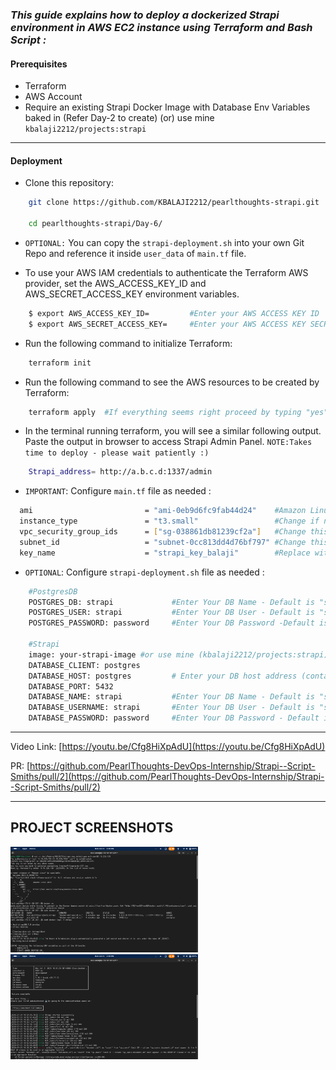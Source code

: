 ### _This guide explains how to deploy a dockerized Strapi environment in AWS EC2 instance using Terraform and Bash Script :_

#### Prerequisites

- Terraform
- AWS Account
- Require an existing Strapi Docker Image with Database Env Variables baked in (Refer Day-2 to create) (or) use mine ```kbalaji2212/projects:strapi```

---

#### Deployment 

- Clone this repository:
```bash
    git clone https://github.com/KBALAJI2212/pearlthoughts-strapi.git

    cd pearlthoughts-strapi/Day-6/

```
- ```OPTIONAL:``` You can copy the ```strapi-deployment.sh``` into your own Git Repo and reference it inside ```user_data``` of ```main.tf``` file.

- To use your AWS IAM credentials to authenticate the Terraform AWS provider, set the AWS_ACCESS_KEY_ID and AWS_SECRET_ACCESS_KEY environment variables.

```bash
    $ export AWS_ACCESS_KEY_ID=         #Enter your AWS ACCESS KEY ID
    $ export AWS_SECRET_ACCESS_KEY=     #Enter your AWS ACCESS KEY SECRET
```

- Run the following command to initialize Terraform:
```bash
    terraform init
```

- Run the following command to see the AWS resources to be created by Terraform:
```bash
    terraform apply  #If everything seems right proceed by typing "yes".
```

- In the terminal running terraform, you  will see a similar following output. Paste the output in browser to access Strapi Admin Panel. ```NOTE:Takes time to deploy - please wait patiently :)```
```bash
    Strapi_address= http://a.b.c.d:1337/admin 
```

- ```IMPORTANT```: Configure ```main.tf``` file as needed :
```bash
  ami                         = "ami-0eb9d6fc9fab44d24"    #Amazon Linux 2023 AMI for us-east-2. Change if needed.
  instance_type               = "t3.small"                 #Change if needed
  vpc_security_group_ids      = ["sg-038861db81239cf2a"]   #Change this value to your SG ID.
  subnet_id                   = "subnet-0cc813dd4d76bf797" #Change this value to your Subnet ID.
  key_name                    = "strapi_key_balaji"        #Replace with your own keypair to have SSH access

```
- ```OPTIONAL```: Configure ```strapi-deployment.sh``` file as needed :
```bash
    #PostgresDB
    POSTGRES_DB: strapi             #Enter Your DB Name - Default is "strapi"
    POSTGRES_USER: strapi           #Enter Your DB User - Default is "strapi"
    POSTGRES_PASSWORD: password     #Enter Your DB Password -Default is "password"

    #Strapi
    image: your-strapi-image #or use mine (kbalaji2212/projects:strapi)
    DATABASE_CLIENT: postgres       
    DATABASE_HOST: postgres         # Enter your DB host address (container name)
    DATABASE_PORT: 5432
    DATABASE_NAME: strapi           #Enter Your DB Name - Default is "strapi"
    DATABASE_USERNAME: strapi       #Enter Your DB User - Default is "strapi"
    DATABASE_PASSWORD: password     #Enter Your DB Password - Default is "password"
```
---

Video Link: [https://youtu.be/Cfg8HiXpAdU](https://youtu.be/Cfg8HiXpAdU)

PR: [https://github.com/PearlThoughts-DevOps-Internship/Strapi--Script-Smiths/pull/2](https://github.com/PearlThoughts-DevOps-Internship/Strapi--Script-Smiths/pull/2)

---

<h2>PROJECT SCREENSHOTS</h2>

<p float="left">
  <img src="screenshots/aws_login.png" width="300"/>
  <img src="screenshots/strapi_logs.png" width="300"/>
</p>
